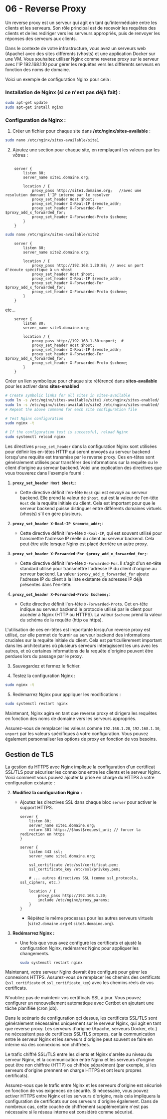 # 06 - Reverse Proxy

Un reverse proxy est un serveur qui agit en tant qu'intermédiaire entre les clients et les serveurs. Son rôle principal est de recevoir les requêtes des clients et de les rediriger vers les serveurs appropriés, puis de renvoyer les réponses des serveurs aux clients.

Dans le contexte de votre infrastructure, vous avez un serveurs web (Apache) avec des sites différents (vhosts) et une application Docker sur une VM. Vous souhaitez utiliser Nginx comme reverse proxy sur le serveur avec l'IP 192.168.1.10 pour gérer les requêtes vers les différents serveurs en fonction des noms de domaine.

Voici un exemple de configuration Nginx pour cela :

### Installation de Nginx (si ce n'est pas déjà fait) :

```bash
sudo apt-get update
sudo apt-get install nginx
```

### Configuration de Nginx :

1. Créer un fichier pour chaque site dans **/etc/nginx/sites-available** :

```bash
sudo nano /etc/nginx/sites-available/site1
```

2. Ajoutez une section pour chaque site, en remplaçant les valeurs par les vôtres :

```nginx

    server {
        listen 80;
        server_name site1.domaine.org;

        location / {
            proxy_pass http://site1.domaine.org;   //avec une resolution donnant l'IP interne par le resolver
            proxy_set_header Host $host;
            proxy_set_header X-Real-IP $remote_addr;
            proxy_set_header X-Forwarded-For $proxy_add_x_forwarded_for;
            proxy_set_header X-Forwarded-Proto $scheme;
        }
    }
```
```bash
sudo nano /etc/nginx/sites-available/site2
```
```nginx
    server {
        listen 80;
        server_name site2.domaine.org;

        location / {
            proxy_pass http://192.168.1.20:88; // avec un port d'écoute spécifique à un vhost
            proxy_set_header Host $host;
            proxy_set_header X-Real-IP $remote_addr;
            proxy_set_header X-Forwarded-For $proxy_add_x_forwarded_for;
            proxy_set_header X-Forwarded-Proto $scheme;
        }
    }
```
etc...
```nginx
    server {
        listen 80;
        server_name site3.domaine.org;

        location / {
            proxy_pass http://192.168.1.30:unport;  #
            proxy_set_header Host $host;
            proxy_set_header X-Real-IP $remote_addr;
            proxy_set_header X-Forwarded-For $proxy_add_x_forwarded_for;
            proxy_set_header X-Forwarded-Proto $scheme;
        }
    }
```

Créer un lien symbolique pour chaque site référencé dans **sites-available** pour les activer dans **sites-enabled** 

```bash
# Create symbolic links for all sites in sites-available
sudo ln -s /etc/nginx/sites-available/site1 /etc/nginx/sites-enabled/
sudo ln -s /etc/nginx/sites-available/site2 /etc/nginx/sites-enabled/
# Repeat the above command for each site configuration file

# Test Nginx configuration
sudo nginx -t

# If the configuration test is successful, reload Nginx
sudo systemctl reload nginx
```

Les directives `proxy_set_header` dans la configuration Nginx sont utilisées pour définir les en-têtes HTTP qui seront envoyés au serveur backend lorsqu'une requête est transmise par le reverse proxy. Ces en-têtes sont généralement utilisés pour transférer des informations sur la requête ou le client d'origine au serveur backend. Voici une explication des directives que vous trouverez dans l'exemple fourni :

1. **`proxy_set_header Host $host;`**:
   - Cette directive définit l'en-tête `Host` qui est envoyé au serveur backend. Elle prend la valeur de `$host`, qui est la valeur de l'en-tête `Host` de la requête initiale du client. Cela est important pour que le serveur backend puisse distinguer entre différents domaines virtuels (vhosts) s'il en gère plusieurs.

2. **`proxy_set_header X-Real-IP $remote_addr;`**:
   - Cette directive définit l'en-tête `X-Real-IP`, qui est souvent utilisé pour transmettre l'adresse IP réelle du client au serveur backend. Cela peut être utile lorsque Nginx est placé derrière un autre proxy.

3. **`proxy_set_header X-Forwarded-For $proxy_add_x_forwarded_for;`**:
   - Cette directive définit l'en-tête `X-Forwarded-For`. Il s'agit d'un en-tête standard utilisé pour transmettre l'adresse IP du client d'origine au serveur backend. La valeur `$proxy_add_x_forwarded_for` ajoute l'adresse IP du client à la liste existante de adresses IP déjà présentes dans l'en-tête.

4. **`proxy_set_header X-Forwarded-Proto $scheme;`**:
   - Cette directive définit l'en-tête `X-Forwarded-Proto`. Cet en-tête indique au serveur backend le protocole utilisé par le client pour accéder à Nginx (HTTP ou HTTPS). La valeur `$scheme` prend la valeur du schéma de la requête (http ou https).

L'utilisation de ces en-têtes est importante lorsqu'un reverse proxy est utilisé, car elle permet de fournir au serveur backend des informations cruciales sur la requête initiale du client. Cela est particulièrement important dans les architectures où plusieurs serveurs interagissent les uns avec les autres, et où certaines informations de la requête d'origine peuvent être perdues lors du passage par le proxy.


3. Sauvegardez et fermez le fichier.

4. Testez la configuration Nginx :

```bash
sudo nginx -t
```

5. Redémarrez Nginx pour appliquer les modifications :

```bash
sudo systemctl restart nginx
```

Maintenant, Nginx agira en tant que reverse proxy et dirigera les requêtes en fonction des noms de domaine vers les serveurs appropriés.

Assurez-vous de remplacer les valeurs comme `192.168.1.20`, `192.168.1.30`, `unport` par les valeurs spécifiques à votre configuration. Vous pouvez également personnaliser les options de proxy en fonction de vos besoins.

## Gestion de TLS

La gestion du HTTPS avec Nginx implique la configuration d'un certificat SSL/TLS pour sécuriser les connexions entre les clients et le serveur Nginx. Voici comment vous pouvez ajouter la prise en charge du HTTPS à votre configuration existante :

2. **Modifiez la configuration Nginx :**
   - Ajoutez les directives SSL dans chaque bloc `server` pour activer le support HTTPS.

     ```nginx
     server {
         listen 80;
         server_name site1.domaine.org;
         return 301 https://$host$request_uri; // forcer la redirection en https
     }

     server {
         listen 443 ssl;
         server_name site1.domaine.org;

         ssl_certificate /etc/ssl/certificat.pem;
         ssl_certificate_key /etc/ssl/privkey.pem;

         # ... autres directives SSL (comme ssl_protocols, ssl_ciphers, etc.)
         
         location / {
             proxy_pass http://192.168.1.20;
             include /etc/nginx/proxy_params;
         }
     }
     ```

     - Répétez le même processus pour les autres serveurs virtuels (`site2.domaine.org` et `site3.domaine.org`).

3. **Redémarrez Nginx :**
   - Une fois que vous avez configuré les certificats et ajusté la configuration Nginx, redémarrez Nginx pour appliquer les changements.

     ```bash
     sudo systemctl restart nginx
     ```

Maintenant, votre serveur Nginx devrait être configuré pour gérer les connexions HTTPS. Assurez-vous de remplacer les chemins des certificats (`ssl_certificate` et `ssl_certificate_key`) avec les chemins réels de vos certificats.

N'oubliez pas de maintenir vos certificats SSL à jour. Vous pouvez configurer un renouvellement automatique avec Certbot en ajoutant une tâche planifiée (cron job).

Dans le scénario de configuration qci dessus, les certificats SSL/TLS sont généralement nécessaires uniquement sur le serveur Nginx, qui agit en tant que reverse proxy. Les serveurs d'origine (Apache, serveurs Docker, etc.) ne nécessitent pas de certificats SSL/TLS propres, car la communication entre le serveur Nginx et les serveurs d'origine peut souvent se faire en interne via des connexions non chiffrées.

Le trafic chiffré SSL/TLS entre les clients et Nginx s'arrête au niveau du serveur Nginx, et la communication entre Nginx et les serveurs d'origine peut être non chiffrée (HTTP) ou chiffrée séparément (par exemple, si les serveurs d'origine prennent en charge HTTPS et ont leurs propres certificats).

Assurez-vous que le trafic entre Nginx et les serveurs d'origine est sécurisé en fonction de vos exigences de sécurité. Si nécessaire, vous pouvez activer HTTPS entre Nginx et les serveurs d'origine, mais cela impliquera la configuration de certificats sur ces serveurs d'origine également. Dans de nombreux cas, cette couche de chiffrement supplémentaire n'est pas nécessaire si le réseau interne est considéré comme sécurisé.